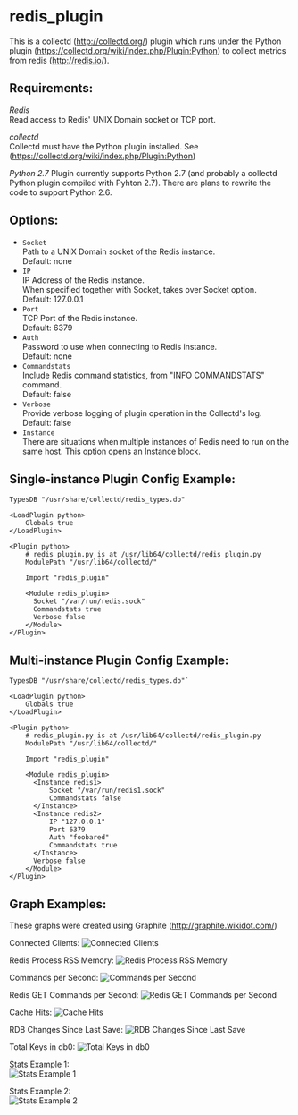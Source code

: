 redis_plugin
============

This is a collectd (<http://collectd.org/>) plugin which runs under the Python plugin (<https://collectd.org/wiki/index.php/Plugin:Python>) to collect metrics from redis (<http://redis.io/>).

Requirements:
------------

*Redis*  
Read access to Redis' UNIX Domain socket or TCP port.

*collectd*  
Collectd must have the Python plugin installed. See (<https://collectd.org/wiki/index.php/Plugin:Python>)

*Python 2.7*
Plugin currently supports Python 2.7 (and probably a collectd Python plugin compiled with Pyhton 2.7).
There are plans to rewrite the code to support Python 2.6.

Options:
-------
* `Socket`  
   Path to a UNIX Domain socket of the Redis instance.  
   Default: none  
* `IP`  
   IP Address of the Redis instance.  
   When specified together with Socket, takes over Socket option.  
   Default: 127.0.0.1  
* `Port`  
   TCP Port of the Redis instance.  
   Default: 6379  
* `Auth`  
   Password to use when connecting to Redis instance.  
   Default: none  
* `Commandstats`  
   Include Redis command statistics, from "INFO COMMANDSTATS" command.  
   Default: false  
* `Verbose`  
   Provide verbose logging of plugin operation in the Collectd's log.  
   Default: false  
* `Instance`  
   There are situations when multiple instances of Redis need to run on the same host. This option opens an Instance block. 

Single-instance Plugin Config Example:
-------
    TypesDB "/usr/share/collectd/redis_types.db"

    <LoadPlugin python>
        Globals true
    </LoadPlugin>

    <Plugin python>
        # redis_plugin.py is at /usr/lib64/collectd/redis_plugin.py
        ModulePath "/usr/lib64/collectd/"

        Import "redis_plugin"

        <Module redis_plugin>
          Socket "/var/run/redis.sock"
          Commandstats true
          Verbose false
        </Module>
    </Plugin>

Multi-instance Plugin Config Example:
----------------------
    TypesDB "/usr/share/collectd/redis_types.db"`

    <LoadPlugin python>
        Globals true
    </LoadPlugin>

    <Plugin python>
        # redis_plugin.py is at /usr/lib64/collectd/redis_plugin.py
        ModulePath "/usr/lib64/collectd/"

        Import "redis_plugin"

        <Module redis_plugin>
          <Instance redis1>
              Socket "/var/run/redis1.sock"
              Commandstats false
          </Instance>
          <Instance redis2>
              IP "127.0.0.1"
              Port 6379
              Auth "foobared"
              Commandstats true
          </Instance>
          Verbose false
        </Module>
    </Plugin>

Graph Examples:
--------------
These graphs were created using Graphite (<http://graphite.wikidot.com/>)

Connected Clients:
![Connected Clients](https://github.com/zerthimon/redis_plugin/raw/master/screenshots/redis_connected_clients.png)

Redis Process RSS Memory:
![Redis Process RSS Memory](https://github.com/zerthimon/redis_plugin/raw/master/screenshots/redis_memory_used_rss.png)

Commands per Second:
![Commands per Second](https://github.com/zerthimon/redis_plugin/raw/master/screenshots/redis_total_commands_per_sec.png)

Redis GET Commands per Second:
![Redis GET Commands per Second](https://github.com/zerthimon/redis_plugin/raw/master/screenshots/redis_get_commands_per_sec.png)

Cache Hits:
![Cache Hits](https://github.com/zerthimon/redis_plugin/raw/master/screenshots/redis_cache_hits.png)

RDB Changes Since Last Save:
![RDB Changes Since Last Save](https://github.com/zerthimon/redis_plugin/raw/master/screenshots/redis_changes_since_last_rdb_save.png)

Total Keys in db0:
![Total Keys in db0](https://github.com/zerthimon/redis_plugin/raw/master/screenshots/redis_db0_keys_total.png)

Stats Example 1:  
![Stats Example 1](https://github.com/zerthimon/redis_plugin/raw/master/screenshots/stats_example1.png)

Stats Example 2:  
![Stats Example 2](https://github.com/zerthimon/redis_plugin/raw/master/screenshots/stats_example2.png)

